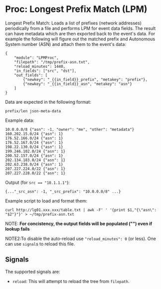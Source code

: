 # Proc: Longest Prefix Match (LPM)

Longest Prefix Match: Loads a list of prefixes (network addresses)
periodically from a file and performs LPM for event data fields. The result
can have metadata which are then exported back to the event's data. For
example the following will figure out the matched prefix and Autonomous
System number (ASN) and attach them to the event's data:

```
{
    "module": "LPMProc",
    "filepath": "/tmp/prefix-asn.txt",
    "reload_minutes": 1440,
    "in_fields": ["src", "dst"],
    "out_fields": [
        {"newkey": "_{{in_field}}_prefix", "metakey": "prefix"},
        {"newkey": "_{{in_field}}_asn", "metakey": "asn"}
    ]
}
```

Data are expected in the following format:

    prefix/len json-meta-data

Example data:

    10.0.0.0/8 {"asn": -1, "owner": "me", "other": "metadata"}
    160.202.15.0/24 {"asn": 1}
    176.52.166.0/24 {"asn": 1}
    176.52.167.0/24 {"asn": 1}
    198.22.130.0/24 {"asn": 1}
    199.246.102.0/24 {"asn": 1}
    200.52.157.0/24 {"asn": 1}
    202.134.183.0/24 {"asn": 1}
    202.63.238.0/24 {"asn": 1}
    207.227.224.0/22 {"asn": 1}
    207.227.228.0/22 {"asn": 1}

Output (for `src == "10.1.1.1"`):

```
{..."_src_asn": -1, "_src_prefix": "10.0.0.0/8" ...}
```

Example script to load and format them:

```
curl http://lg01.xxx.xxx/table.txt | awk -F' ' '{print $1,"{\"asn\": "$2"}"}' > ~/tmp/prefix-asn.txt
```

NOTE: **For concistency, the output fields will be populated ("") even if lookup fails**

NOTE2:To disable the auto-reload use `"reload_minutes": 0` (or less). One can
use `signal`s to reload this file.

## Signals

The supported signals are:

-   `reload`: This will attempt to reload the tree from `filepath`.
